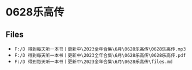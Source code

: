 # 0628乐高传

## Files

- `F:/D 得到每天听一本书丨更新中\2023全年合集\6月\0628乐高传\0628乐高传.mp3`
- `F:/D 得到每天听一本书丨更新中\2023全年合集\6月\0628乐高传\0628乐高传.pdf`
- `F:/D 得到每天听一本书丨更新中\2023全年合集\6月\0628乐高传\files.md`
